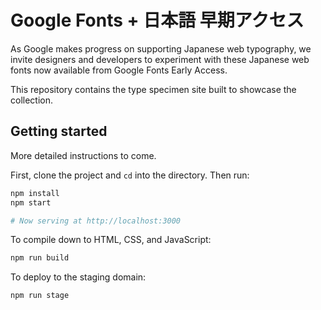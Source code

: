 # Google Fonts + 日本語 早期アクセス

As Google makes progress on supporting Japanese web typography, we invite designers and developers to experiment with these Japanese web fonts now available from Google Fonts Early Access.

This repository contains the type specimen site built to showcase the collection.

## Getting started

More detailed instructions to come.

First, clone the project and `cd` into the directory. Then run:

```sh
npm install
npm start

# Now serving at http://localhost:3000
```

To compile down to HTML, CSS, and JavaScript:

```sh
npm run build
```

To deploy to the staging domain:

```sh
npm run stage
```
